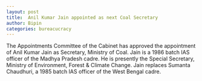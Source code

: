 ```yaml
---
layout: post
title:  Anil Kumar Jain appointed as next Coal Secretary
author: Bipin
categories: bureacucracy
---
```

The Appointments Committee of the Cabinet has approved the appointment of Anil Kumar Jain as Secretary, Ministry of Coal. Jain is a 1986 batch IAS officer of the Madhya Pradesh cadre. He is presently the Special Secretary, Ministry of Environment, Forest & Climate Change. Jain replaces Sumanta Chaudhuri, a 1985 batch IAS officer of the West Bengal cadre.